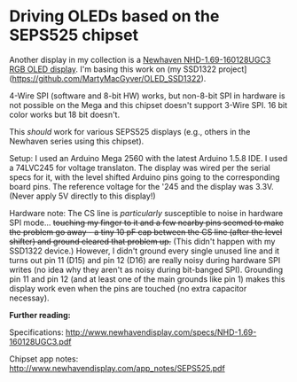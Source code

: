 # Driving OLEDs based on the SEPS525 chipset

Another display in my collection is a [Newhaven NHD-1.69-160128UGC3 RGB OLED display](http://www.newhavendisplay.com/nhd169160128ugc3-p-5603.html). I'm basing this work on (my SSD1322 project](https://github.com/MartyMacGyver/OLED_SSD1322).

4-Wire SPI (software and 8-bit HW) works, but non-8-bit SPI in hardware is not possible on the Mega and this chipset doesn't support 3-Wire SPI. 16 bit color works but 18 bit doesn't.

This *should* work for various SEPS525 displays (e.g., others in the Newhaven series using this chipset).

Setup: I used an Arduino Mega 2560 with the latest Arduino 1.5.8 IDE. I used a 74LVC245 for voltage translaton. The display was wired per the serial specs for it, with the level shifted Arduino pins going to the corresponding board pins. The reference voltage for the '245 and the display was 3.3V. (Never apply 5V directly to this display!)

Hardware note: The CS line is *particularly* susceptible to noise in hardware SPI mode... ~~touching my finger to it and a few nearby pins seemed to make the problem go away - a tiny 10 pF cap between the CS line (after the level shifter) and ground cleared that problem up.~~ (This didn't happen with my SSD1322 device.) However, I didn't ground every single unused line and it turns out pin 11 (D15) and pin 12 (D16) are really noisy during hardware SPI writes (no idea why they aren't as noisy during bit-banged SPI). Grounding pin 11 and pin 12 (and at least one of the main grounds like pin 1) makes this display work even when the pins are touched (no extra capacitor necessay).

**Further reading:**

Specifications: http://www.newhavendisplay.com/specs/NHD-1.69-160128UGC3.pdf

Chipset app notes: http://www.newhavendisplay.com/app_notes/SEPS525.pdf
